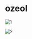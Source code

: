 # ozeol

![1](https://github.com/NourSbaa/ozeol/assets/142219800/c4e2c6d0-7e06-4edf-8431-eece0d637e11)

![2](https://github.com/NourSbaa/ozeol/assets/142219800/3a92b493-95bc-4a78-b65d-d0cf46da1f7c)
